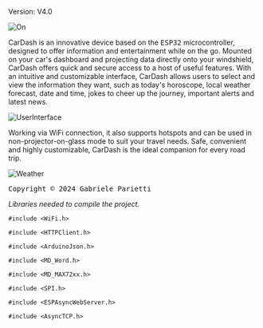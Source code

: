 Version: V4.0

![On](https://github.com/gparietti/CardDash/blob/main/On_Cardash.gif)



 

CarDash is an innovative device based on the <kbd>ESP32</kbd> microcontroller, designed to offer information and entertainment while on the go. 
Mounted on your car's dashboard and projecting data directly onto your windshield, CarDash offers quick and secure access to a host of useful features. 
With an intuitive and customizable interface, CarDash allows users to select and view the information they want, such as today's horoscope, local weather forecast, date and time, jokes to cheer up the journey, important alerts and latest news. 

![UserInterface](https://github.com/gparietti/CardDash/blob/main/UserInterface_CarDash.gif)


Working via WiFi connection, it also supports hotspots and can be used in non-projector-on-glass mode to suit your travel needs. 
Safe, convenient and highly customizable, CarDash is the ideal companion for every road trip.

![Weather](https://github.com/gparietti/CardDash/blob/main/Weather_CarDash.gif)


<kbd>Copyright © 2024 Gabriele Parietti </kbd>




*Libraries needed to compile the project.*

```#include <WiFi.h>```

```#include <HTTPClient.h>```

```#include <ArduinoJson.h>```

```#include <MD_Word.h>```

```#include <MD_MAX72xx.h>```

```#include <SPI.h>```

```#include <ESPAsyncWebServer.h>```

```#include <AsyncTCP.h>```

